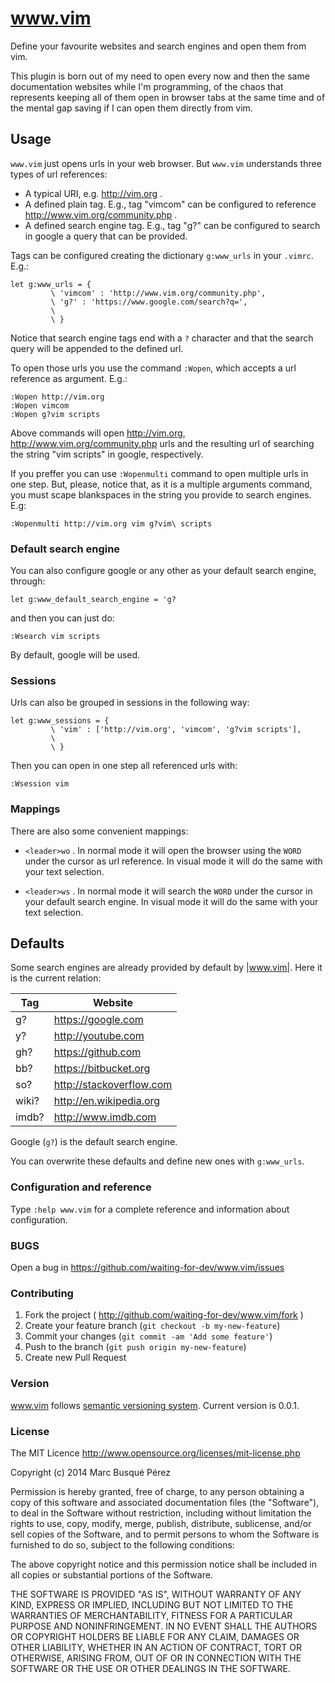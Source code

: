 # www.vim

Define your favourite websites and search engines and open them from vim.

This plugin is born out of my need to open every now and then the same documentation websites while I'm programming, of the chaos that represents keeping all of them open in browser tabs at the same time and of the mental gap saving if I can open them directly from vim.

## Usage

`www.vim` just opens urls in your web browser. But `www.vim` understands three types of url references:

* A typical URI, e.g. http://vim.org .
* A defined plain tag. E.g., tag "vimcom" can be configured to reference http://www.vim.org/community.php .
* A defined search engine tag. E.g., tag "g?" can be configured to search in google a query that can be provided.

Tags can be configured creating the dictionary `g:www_urls` in your `.vimrc`. E.g.:

    let g:www_urls = {
             \ 'vimcom' : 'http://www.vim.org/community.php',
             \ 'g?' : 'https://www.google.com/search?q=',
             \
             \ }

Notice that search engine tags end with a `?` character and that the search query will be appended to the defined url.

To open those urls you use the command `:Wopen`, which accepts a url reference as argument. E.g.:
    
    :Wopen http://vim.org
    :Wopen vimcom
    :Wopen g?vim scripts

Above commands will open http://vim.org, http://www.vim.org/community.php urls and the resulting url of searching the string "vim scripts" in google, respectively.

If you preffer you can use `:Wopenmulti` command to open multiple urls in one step. But, please, notice that, as it is a multiple arguments command, you must scape blankspaces in the string you provide to search engines. E.g:

    :Wopenmulti http://vim.org vim g?vim\ scripts

### Default search engine

You can also configure google or any other as your default search engine, through:

    let g:www_default_search_engine = 'g?

and then you can just do:

    :Wsearch vim scripts

By default, google will be used.

### Sessions

Urls can also be grouped in sessions in the following way:

    let g:www_sessions = {
             \ 'vim' : ['http://vim.org', 'vimcom', 'g?vim scripts'],
             \
             \ }

Then you can open in one step all referenced urls with:

    :Wsession vim

### Mappings

There are also some convenient mappings:

* `<leader>wo` . In normal mode it will open the browser using the `WORD`  under the cursor as url reference. In visual mode it will do the same with your text selection.

* `<leader>ws` . In normal mode it will search the `WORD` under the cursor in your default search engine. In visual mode it will do the same with your text selection.

## Defaults

Some search engines are already provided by default by |www.vim|. Here it is the current relation:

| Tag   | Website                  |
|-------|--------------------------|
| g?    | https://google.com       |
| y?    | http://youtube.com       |
| gh?   | https://github.com       |
| bb?   | https://bitbucket.org    |
| so?   | http://stackoverflow.com |
| wiki? | http://en.wikipedia.org  |
| imdb? | http://www.imdb.com      |

Google (`g?`) is the default search engine.

You can overwrite these defaults and define new ones with `g:www_urls`.

### Configuration and reference

Type `:help www.vim` for a complete reference and information about configuration.

### BUGS

Open a bug in https://github.com/waiting-for-dev/www.vim/issues

### Contributing

1. Fork the project ( http://github.com/waiting-for-dev/www.vim/fork )
2. Create your feature branch (`git checkout -b my-new-feature`)
3. Commit your changes (`git commit -am 'Add some feature'`)
4. Push to the branch (`git push origin my-new-feature`)
5. Create new Pull Request

### Version

www.vim follows [semantic versioning system](http://semver.org/). Current version is 0.0.1.

### License

The MIT Licence
http://www.opensource.org/licenses/mit-license.php

Copyright (c) 2014 Marc Busqué Pérez

Permission is hereby granted, free of charge, to any person obtaining a copy
of this software and associated documentation files (the "Software"), to deal
in the Software without restriction, including without limitation the rights
to use, copy, modify, merge, publish, distribute, sublicense, and/or sell
copies of the Software, and to permit persons to whom the Software is
furnished to do so, subject to the following conditions:

The above copyright notice and this permission notice shall be included in
all copies or substantial portions of the Software.

THE SOFTWARE IS PROVIDED "AS IS", WITHOUT WARRANTY OF ANY KIND, EXPRESS OR
IMPLIED, INCLUDING BUT NOT LIMITED TO THE WARRANTIES OF MERCHANTABILITY,
FITNESS FOR A PARTICULAR PURPOSE AND NONINFRINGEMENT. IN NO EVENT SHALL THE
AUTHORS OR COPYRIGHT HOLDERS BE LIABLE FOR ANY CLAIM, DAMAGES OR OTHER
LIABILITY, WHETHER IN AN ACTION OF CONTRACT, TORT OR OTHERWISE, ARISING FROM,
OUT OF OR IN CONNECTION WITH THE SOFTWARE OR THE USE OR OTHER DEALINGS IN
THE SOFTWARE.
